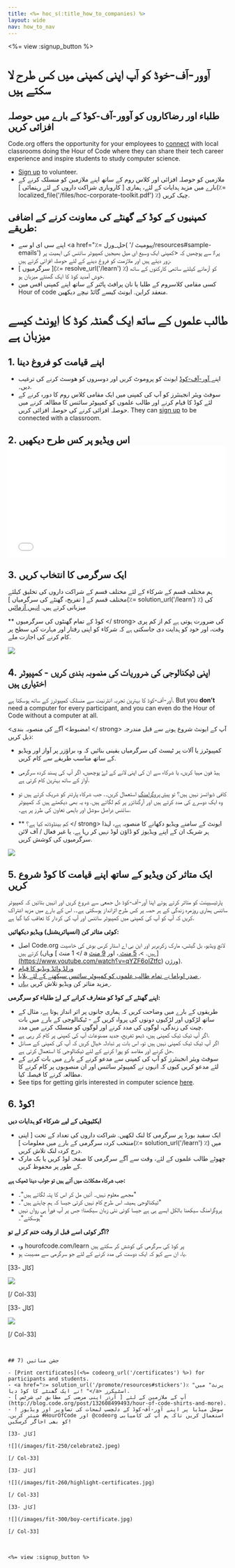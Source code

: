 ```yaml
---
title: <%= hoc_s(:title_how_to_companies) %>
layout: wide
nav: how_to_nav
---
```

<%= view :signup_button %>

# آوور-آف-خوڈ کو آپ اپنی کمپنی میں کس طرح لا سکتے ہیں

## طلباء اور رضاکاروں کو آوور-آف-کوڈ کے بارے میں حوصلہ افزائی کریں

Code.org offers the opportunity for your employees to [connect](<%= codeorg_url('/volunteer') %>) with local classrooms doing the Hour of Code where they can share their tech career experience and inspire students to study computer science.

- [Sign up](<%= codeorg_url('/volunteer') %>) to volunteer.
- ملازمین کو حوصلہ افزائی اور کلاس روم کے ساتھ اپنے ملازمین کو منسلک کرنے کے بارے میں مزید ہدایات کے لئے، ہماری [ کاروباری شراکت داروں کے لئے رہنمائی ](٪= localized_file('/files/hoc-corporate-toolkit.pdf') ٪) چیک کریں.

## کمپنیوں کے کوڈ کے گھنٹے کی معاونت کرنے کے اضافی طریقے:

- اپنے سی ای او سے <a href="٪= حل_ورل( '/ پیومیٹ/resources#sample-emails') پر٪ سے پوچھیں کہ <کمپنی ایک وسیع ای میل بھیجیں </a> کمپیوٹر سائنس کی اہمیت پر زور دیتے ہیں اور ملازمت کو فروغ دینے کے لئے حوصلہ افزائی کرتے ہیں.
- [ سرگرمیوں ](٪= resolve_url('/learn') ٪) کو آزمانے کیلئے ساتھی کارکنوں کے ساتھ خوش آمدید کوڈ کا ایک گھنٹے میزبان ہو.
- کسی مقامی کلاسروم کے طلبا یا نان پرافٹ پاٹنر کے ساتھ اپنے کمپنی افس مین Hour of code منعقد کراین. ایونٹ کیسے گائڈ نیچے دیکھین.

# طالب علموں کے ساتھ ایک گھنٹہ کوڈ کا ایونٹ کیسے میزبان ہے

## 1. اپنے قیامت کو فروغ دینا

- اپنے[ آور-آف-کوڈ](<%= resolve_url('/promote') %>) ایونٹ کو پروموٹ کریں اور دوسروں کو ھوسٹ کرنے کی ترغیب دیں۔.
- سوفٹ ویئر انجینئرز کو آپ کی کمپنی میں ایک مقامی کلاس روم کا دورہ کرنے کے لئے کوڈ کا قیام کرنے اور طالب علموں کو کمپیوٹر سائنس کا مطالعہ کرنے میں حوصلہ افزائی کرنے کی حوصلہ افزائی کریں. They can [sign up](<%= codeorg_url('/volunteer/engineer') %>) to be connected with a classroom.

## 2. اس ویڈیو پر کس طرح دیکھیں <iframe width="500" height="255" src="//www.youtube.com/embed/SrnvvWDm73k" frameborder="0" allowfullscreen mark="crwd-mark"></iframe> 

## 3. ایک سرگرمی کا انتخاب کریں

ہم مختلف قسم کے شرکاء کے لئے مختلف قسم کے شراکت داروں کی تخلیق کیلئے مختلف قسم کے [ تفریح، گھنٹے کی سرگرمیاں ](٪= solution_url('/learn') ٪) کی میزبانی کرتے ہیں. [انہیں آزمائیں](<%= resolve_url('/learn') %>)

** کوڈ کے تمام گھنٹوں کی سرگرمیوں </ strong> کی ضرورت ہوتی ہے کم از کم پری وقت، اور خود کو ہدایت دی جاسکتی ہے کہ شرکاء کو اپنی رفتار اور مہارت کی سطح پر کام کرنے کی اجازت ملے.</p> 

[![](/images/fit-700/tutorials.png)](<%= resolve_url('/learn') %>)

## 4. اپنی ٹیکنالوجی کی ضروریات کی منصوبہ بندی کریں - کمپیوٹر اختیاری ہیں

آور-آف-کوڈ کا بہترین تجربہ انٹرنیت سے منسلک کمپیوٹرز کے ساتھ ہوسکتا ہے. But you **don’t** need a computer for every participant, and you can even do the Hour of Code without a computer at all.

<مضبوط> آگے کی منصوبہ بندی! </ strong> آپ کے ایونٹ شروع ہونے سے قبل مندرجہ ذیل کریں:

- کمپیوٹرز یا آلات پر ٹیسٹ کی سرگرمیاں یقینی بنائیں کہ وہ براؤزر پر آواز اور ویڈیو کے ساتھ مناسب طریقے سے کام کریں.
- ہیڈ فون مہیا کریں، یا شرکاء سے ان کی اپنی لانے کے لۓ پوچھیں، اگر آپ کی پسند کردہ سرگرمی آواز کے ساتھ بہترین کام کرتی ہے.
- کافی ڈیوائسز نہیں ہیں؟ </strong> تو [پیئر پروگرامنگ](https://www.youtube.com/watch?v=vgkahOzFH2Q) استعمال کریں۔. جب شرکاء پارٹنر کو شریک کرتے ہیں تو وہ ایک دوسرے کی مدد کرتے ہیں اور آرگنائزر پر کم لگاتے ہیں. وہ یہ بھی دیکھتے ہیں کہ کمپیوٹر سائنس دراصل سوشل اور باہمی تعاون کی طرز پر ہے۔.
- ** کم بینڈوڈتھ کیا ہے؟ </ strong> ایونٹ کے سامنے ویڈیو دکھانے کا منصوبہ ہے، لہذا ہر شریک ان کے اپنے ویڈیوز کو ڈاؤن لوڈ نہیں کر رہا ہے. یا غیر فعال / آف لائن سرگرمیوں کی کوشش کریں.</li> </ul> 
    
    <img src="/images/fit-350/group_ipad.jpg" />
    
    ## 5. ایک متاثر کن ویڈیو کے ساتھ اپنے قیامت کا کوڈ شروع کریں
    
    پارٹیسیپنٹ کو متاثر کرتے ہوئے اپنا آور-آف-کوڈ دل جمعی سے شروع کریں اور انہیں بتائیں کہ کمپیوٹر سائنس ہماری روزمرہ زندگی کے ہر حصہ پر کس طرح اثرانداز ہوسکتی ہے۔. اس کے بارے میں مزید اشتراک کریں کہ آپ کو آپ کی کمپنی میں کمپیوٹر سائنس اور آپ کی کردار کا تعاقب کیا گیا ہے.
    
    **کوئی متاثر کن (انسپائریشنل) ویڈیو دیکھائیں:**
    
    - اصل Code.org لانچ ویڈیو، بل گیٹس، مارک زکربربر اور این بی اے اسٹار کرس بوش کی خاصیت کرتے ہیں (وہاں [ 1 منٹ </ a ہیں. >، [ 5 منٹ ](https://www.youtube.com/watch؟v=nKIu9yen5nc)، اور <a href = "https://www.youtube.com/watch؟v = dU1xS07N-FA "> 9 منٹ ](https://www.youtube.com/watch؟v=qYZF6oIZtfc) ورژن).
    - [ ورلڈ وائڈ ویڈیو کا قیام ](https://www.youtube.com/watch؟v=KsOIlDT145A)
    - [ صدر اوباما نے تمام طالب علموں کو کمپیوٹر سائنس سیکھنے کے لئے بلایا ](https://www.youtube.com/watch؟v=6XvmhE1J9PY).
    - مزید متاثر کن ویڈیو تلاش کریں [ یہاں ](https://www.youtube.com/playlist؟list=PLzdnOPI1iJNfpD8i4Sx7U0y2MccnrNZuP).
    
    **اپنے گھنٹے کے کوڈ کو متعارف کرانے کے لۓ طلباء کو سرگرمی:**
    
    - طریقوں کے بارے میں وضاحت کریں کہ ہماری جانوں پر اثر انداز ہوتا ہے، مثال کے ساتھ لڑکوں اور لڑکیوں دونوں کی پرواہ کریں گے - ٹیکنالوجی کے بارے میں بات چیت کی زندگی، لوگوں کی مدد کرنے اور لوگوں کو منسلک کرنے میں مدد.
    - اگر آپ ٹیک ٹیک کمپنی ہیں، ڈیمو تفریح، جدید مصنوعات آپ کی کمپنی پر کام کر رہی ہے.
    - اگر آپ ٹیک ٹیک کمپنی نہیں ہیں تو، اس بات پر تبادلہ خیال کریں کہ آپ کی کمپنی کے مسائل حل کرنے اور مقاصد کو پورا کرنے کے لئے ٹیکنالوجی کا استعمال کرتی ہے.
    - سوفٹ ویئر انجینئرز کو آپ کی کمپنی سے مدعو کرنے کے بارے میں بات کرنے کے لئے مدعو کریں کیوں کہ انہوں نے کمپیوٹر سائنس اور ان منصوبوں پر کام کرنے کا مطالعہ کرنے کا فیصلہ کیا.
    - See tips for getting girls interested in computer science [here](<%= codeorg_url('/girls') %>).
    
    ## 6. کوڈ!
    
    **ایکٹیویٹی کے لیے شرکاء کو ہدایات دیں**
    
    - ایک سفید بورڈ پر سرگرمی کا لنک لکھیں. شراکت داروں کی تعداد کے تحت [ اپنی منتخب کردہ سرگرمی کے بارے میں معلومات ](٪= solution_url('/learn') ٪) میں درج کردہ لنک تلاش کریں.
    - چھوٹے طالب علموں کے لئے، وقت سے آگے سرگرمی کا صفحہ لوڈ کریں یا بک مارک کے طور پر محفوظ کریں.
    
    **جب شرکاء مشکلات میں آتے ہیں تو جواب دینا ٹھیک ہے:**
    
    - مجھے معلوم نہیں۔ آئیں مل کر اس کا پتہ لگاتے ہیں"۔"
    - ٹیکنالوجی ہمیشہ اس طرح کام نہیں کرتی جیسا کہ ہم چاہتے ہیں"۔"
    - پروگرامنگ سیکھنا بالکل ایسے ہی ہے جیسا کوئی نئی زبان سیکھنا؛ جس پر آپ فوراً ہی رواں نہیں ہوسکتے"۔"
    
    **اگر کوئی اسے قبل از وقت ختم کر لے تو?**
    
    - وہ hourofcode.com/learn پر کوڈ کی سرگرمی کی کوشش کر سکتے ہیں
    - یا، ان سے کہو کہ ایک دوست کی مدد کرنے کے لئے جو سرگرمی سے مصیبت ہو.
    
    [کال -33]
    
    ![](/images/fit-250/highschoolgirls.jpeg)
    
    [/ Col-33]
    
    [کال -33]
    
    ![](/images/fit-300/group_ar.jpg)
    
    [/ Col-33]

<p style="clear:both">&nbsp;</p>

    
    ## 7) جشن منائیں
    
    - [Print certificates](<%= codeorg_url('/certificates') %>) for participants and students.
    - <a href="٪= solution_url('/promote/resources#stickers')٪ "پرنٹ" میں نے ایک گھنٹے کا کوڈ دیا! "</a> اسٹیکرز.
    - آپ کے ملازمین کے لئے [ آرڈر اپنی مرضی کے مطابق ٹی شرٹس ](http://blog.code.org/post/132608499493/hour-of-code-shirts-and-more).
    - ! سوشل میڈیا پر اپنے آور-آف-کوڈ کے دلچسپ لمحات کی تصاویر اور ویڈیوز شیئر کریں۔ #HourOfCode اور @codeorg استعمال کریں تاکہ ہم آپ کی کامیابی کو بھی اجاگر کرسکیں!
    
    [کال -33]
    
    ![](/images/fit-250/celebrate2.jpeg)
    
    [/ Col-33]
    
    [کال -33]
    
    ![](/images/fit-260/highlight-certificates.jpg)
    
    [/ Col-33]
    
    [کال -33]
    
    ![](/images/fit-300/boy-certificate.jpg)
    
    [/ Col-33]

<p style="clear:both">&nbsp;</p>

    
    <%= view :signup_button %>